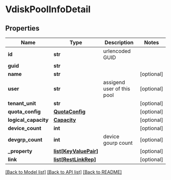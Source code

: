 # VdiskPoolInfoDetail

## Properties
Name | Type | Description | Notes
------------ | ------------- | ------------- | -------------
**id** | **str** | urlencoded GUID | 
**guid** | **str** |  | 
**name** | **str** |  | [optional] 
**user** | **str** | assigend user of this pool | [optional] 
**tenant_unit** | **str** |  | [optional] 
**quota_config** | [**QuotaConfig**](QuotaConfig.md) |  | [optional] 
**logical_capacity** | [**Capacity**](Capacity.md) |  | [optional] 
**device_count** | **int** |  | [optional] 
**devgrp_count** | **int** | device gourp count | [optional] 
**_property** | [**list[KeyValuePair]**](KeyValuePair.md) |  | [optional] 
**link** | [**list[RestLinkRep]**](RestLinkRep.md) |  | [optional] 

[[Back to Model list]](../README.md#documentation-for-models) [[Back to API list]](../README.md#documentation-for-api-endpoints) [[Back to README]](../README.md)


